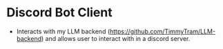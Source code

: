 # Discord Bot Client

- Interacts with my LLM backend (https://github.com/TimmyTram/LLM-backend) and allows user to interact with in a discord server.